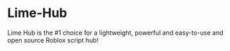 # Lime-Hub
Lime Hub is the #1 choice for a lightweight, powerful and easy-to-use and open source Roblox script hub!
